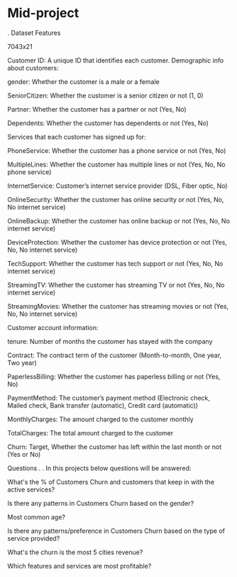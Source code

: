 # Mid-project
. Dataset Features

7043x21

Customer ID: A unique ID that identifies each customer.
Demographic info about customers:

gender: Whether the customer is a male or a female

SeniorCitizen: Whether the customer is a senior citizen or not (1, 0)

Partner: Whether the customer has a partner or not (Yes, No)

Dependents: Whether the customer has dependents or not (Yes, No)

Services that each customer has signed up for:

PhoneService: Whether the customer has a phone service or not (Yes, No)

MultipleLines: Whether the customer has multiple lines or not (Yes, No, No phone service)

InternetService: Customer’s internet service provider (DSL, Fiber optic, No)

OnlineSecurity: Whether the customer has online security or not (Yes, No, No internet service)

OnlineBackup: Whether the customer has online backup or not (Yes, No, No internet service)

DeviceProtection: Whether the customer has device protection or not (Yes, No, No internet service)

TechSupport: Whether the customer has tech support or not (Yes, No, No internet service)

StreamingTV: Whether the customer has streaming TV or not (Yes, No, No internet service)

StreamingMovies: Whether the customer has streaming movies or not (Yes, No, No internet service)

Customer account information:

tenure: Number of months the customer has stayed with the company

Contract: The contract term of the customer (Month-to-month, One year, Two year)

PaperlessBilling: Whether the customer has paperless billing or not (Yes, No)

PaymentMethod: The customer’s payment method (Electronic check, Mailed check, Bank transfer (automatic), Credit card (automatic))

MonthlyCharges: The amount charged to the customer monthly

TotalCharges: The total amount charged to the customer

Churn: Target, Whether the customer has left within the last month or not (Yes or No)


Questions
.
.
In this projects below questions will be answered:

What's the % of Customers Churn and customers that keep in with the active services?

Is there any patterns in Customers Churn based on the gender?

Most common age?

Is there any patterns/preference in Customers Churn based on the type of service provided?

What's the churn is the most 5 cities revenue?

Which features and services are most profitable?
